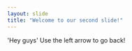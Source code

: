 ```yaml
---
layout: slide
title: "Welcome to our second slide!"
---
```

'Hey guys'
Use the left arrow to go back!
